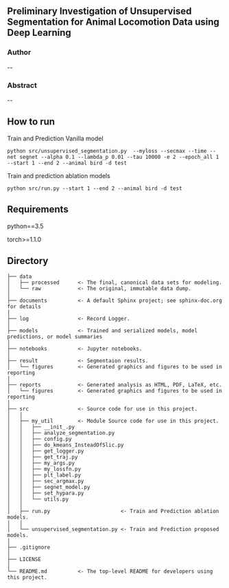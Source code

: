 ## Preliminary Investigation of Unsupervised Segmentation for Animal Locomotion Data using Deep Learning
### Author
--
### Abstract
--
## How to run

Train and Prediction Vanilla model
```
python src/unsupervised_segmentation.py  --myloss --secmax --time --net segnet --alpha 0.1 --lambda_p 0.01 --tau 10000 -e 2 --epoch_all 1 --start 1 --end 2 --animal bird -d test
```

Train and prediction ablation models
```
python src/run.py --start 1 --end 2 --animal bird -d test
```

## Requirements
python==3.5

torch>=1.1.0

## Directory
```
├── data
│   ├── processed      <- The final, canonical data sets for modeling.
│   └── raw            <- The original, immutable data dump.
│
├── documents          <- A default Sphinx project; see sphinx-doc.org for details
│
├── log                <- Record Logger.
│
├── models             <- Trained and serialized models, model predictions, or model summaries
│
├── notebooks          <- Jupyter notebooks.
│
├── result             <- Segmentaion results.
│   └── figures        <- Generated graphics and figures to be used in reporting
│
├── reports            <- Generated analysis as HTML, PDF, LaTeX, etc.
│   └── figures        <- Generated graphics and figures to be used in reporting
│
├── src                <- Source code for use in this project.
│   │  
│   ├── my_util        <- Module Source code for use in this project.
│   │   ├── __init_.py
│   │   ├── analyze_segmentation.py
│   │   ├── config.py
│   │   ├── do_kmeans_InsteadOfSlic.py
│   │   ├── get_logger.py
│   │   ├── get_traj.py
│   │   ├── my_args.py
│   │   ├── my_lossfn.py
│   │   ├── plt_label.py
│   │   ├── sec_argmax.py
│   │   ├── segnet_model.py
│   │   ├── set_hypara.py
│   │   └── utils.py
│   │
│   ├── run.py                       <- Train and Prediction ablation models.
│   │
│   └── unsupervised_segmentation.py <- Train and Prediction proposed models.
│
├── .gitignore
│
├── LICENSE
│
└── README.md          <- The top-level README for developers using this project.
```
